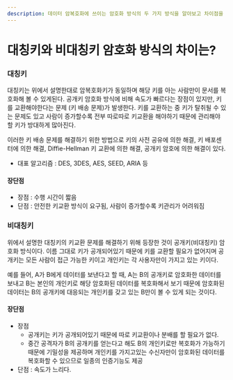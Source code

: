 ```yaml
---
description: 데이터 암복호화에 쓰이는 암호화 방식의 두 가지 방식을 알아보고 차이점을 알아보자.
---
```


# 대칭키와 비대칭키 암호화 방식의 차이는?

### 대칭키

대칭키는 위에서 설명한대로 암복호화키가 동일하며 해당 키를 아는 사람만이 문서를 복호화해 볼 수 있게된다. 공개키 암호화 방식에 비해 속도가 빠르다는 장점이 있지만, 키를 교환해야한다는 문제 (키 배송 문제)가 발생한다. 키를 교환하는 중 키가 탈취될 수 있는 문제도 있고 사람이 증가할수록 전부 따로따로 키교환을 해야하기 때문에 관리해야 할 키가 방대하게 많아진다.

이러한 키 배송 문제를 해결하기 위한 방법으로 키의 사전 공유에 의한 해결, 키 배포센터에 의한 해결, Diffie-Hellman 키 교환에 의한 해결, 공개키 암호에 의한 해결이 있다.

* 대표 알고리즘 : DES, 3DES, AES, SEED, ARIA 등

#### 장단점

* 장점 : 수행 시간이 짧음
* 단점 : 안전한 키교환 방식이 요구됨, 사람이 증가할수록 키관리가 어려워짐

### 비대칭키

위에서 설명한 대칭키의 키교환 문제를 해결하기 위해 등장한 것이 공개키(비대칭키) 암호화 방식이다. 이름 그대로 키가 공개되어있기 때문에 키를 교환할 필요가 없어지며 공개키는 모든 사람이 접근 가능한 키이고 개인키는 각 사용자만이 가지고 있는 키이다.

예를 들어, A가 B에게 데이터를 보낸다고 할 때, A는 B의 공개키로 암호화한 데이터를 보내고 B는 본인의 개인키로 해당 암호화된 데이터를 복호화해서 보기 때문에 암호화된 데이터는 B의 공개키에 대응되는 개인키를 갖고 있는 B만이 볼 수 있게 되는 것이다.&#x20;

#### 장단점

* 장점
  * 공개키는 키가 공개되어있기 때문에 따로 키교환이나 분배를 할 필요가 없다.
  * 중간 공격자가 B의 공개키를 얻는다고 해도 B의 개인키로만 복호화가 가능하기 때문에 기밀성을 제공하며 개인키를 가지고있는 수신자만이 암호화된 데이터를 복호화할 수 있으므로 일종의 인증기능도 제공
* 단점 : 속도가 느리다.
